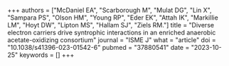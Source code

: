 +++
authors = ["McDaniel EA", "Scarborough M", "Mulat DG", "Lin X", "Sampara PS", "Olson HM", "Young RP", "Eder EK", "Attah IK", "Markillie LM", "Hoyt DW", "Lipton MS", "Hallam SJ", "Ziels RM."]
title = "Diverse electron carriers drive syntrophic interactions in an enriched anaerobic acetate-oxidizing consortium"
journal = "ISME J"
what = "article"
doi = "10.1038/s41396-023-01542-6"
pubmed = "37880541"
date = "2023-10-25"
keywords = []
+++

